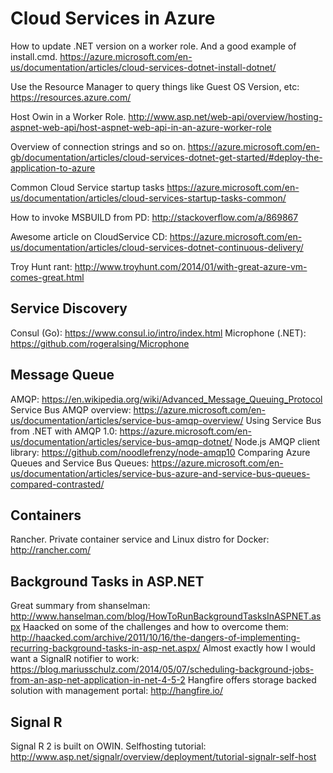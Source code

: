 # Cloud Services in Azure

How to update .NET version on a worker role. And a good example of install.cmd.
https://azure.microsoft.com/en-us/documentation/articles/cloud-services-dotnet-install-dotnet/

Use the Resource Manager to query things like Guest OS Version, etc:
https://resources.azure.com/

Host Owin in a Worker Role.
http://www.asp.net/web-api/overview/hosting-aspnet-web-api/host-aspnet-web-api-in-an-azure-worker-role

Overview of connection strings and so on.
https://azure.microsoft.com/en-gb/documentation/articles/cloud-services-dotnet-get-started/#deploy-the-application-to-azure

Common Cloud Service startup tasks
https://azure.microsoft.com/en-us/documentation/articles/cloud-services-startup-tasks-common/

How to invoke MSBUILD from PD: http://stackoverflow.com/a/869867

Awesome article on CloudService CD: 
https://azure.microsoft.com/en-us/documentation/articles/cloud-services-dotnet-continuous-delivery/

Troy Hunt rant:
http://www.troyhunt.com/2014/01/with-great-azure-vm-comes-great.html

## Service Discovery
Consul (Go): https://www.consul.io/intro/index.html
Microphone (.NET): https://github.com/rogeralsing/Microphone

## Message Queue
AMQP: https://en.wikipedia.org/wiki/Advanced_Message_Queuing_Protocol
Service Bus AMQP overview: https://azure.microsoft.com/en-us/documentation/articles/service-bus-amqp-overview/
Using Service Bus from .NET with AMQP 1.0: https://azure.microsoft.com/en-us/documentation/articles/service-bus-amqp-dotnet/
Node.js AMQP client library: https://github.com/noodlefrenzy/node-amqp10
Comparing Azure Queues and Service Bus Queues: https://azure.microsoft.com/en-us/documentation/articles/service-bus-azure-and-service-bus-queues-compared-contrasted/

## Containers
Rancher. Private container service and Linux distro for Docker: http://rancher.com/

## Background Tasks in ASP.NET
Great summary from shanselman: http://www.hanselman.com/blog/HowToRunBackgroundTasksInASPNET.aspx
Haacked on some of the challenges and how to overcome them: http://haacked.com/archive/2011/10/16/the-dangers-of-implementing-recurring-background-tasks-in-asp-net.aspx/
Almost exactly how I would want a SignalR notifier to work: https://blog.mariusschulz.com/2014/05/07/scheduling-background-jobs-from-an-asp-net-application-in-net-4-5-2
Hangfire offers storage backed solution with management portal: http://hangfire.io/


## Signal R
Signal R 2 is built on OWIN. Selfhosting tutorial: http://www.asp.net/signalr/overview/deployment/tutorial-signalr-self-host